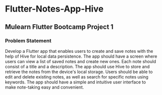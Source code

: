 # Flutter-Notes-App-Hive
## Mulearn Flutter Bootcamp Project 1
### Problem Statement
Develop a Flutter app that enables users to create and save notes with the help of Hive for local data persistence. The app should have a screen where users can view a list of saved notes and create new ones. Each note should consist of a title and a description. The app should use Hive to store and retrieve the notes from the device's local storage. Users should be able to edit and delete existing notes, as well as search for specific notes using keywords. The app should have a simple and intuitive user interface to make note-taking easy and convenient.
